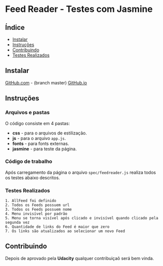 # Feed Reader -  Testes com Jasmine

## Índice
* [Instalar](#instalar)
* [Instruções](#instruções)
* [Contribuindo](#contribuindo)
* [Testes Realizados](#testes)
  
## Instalar

[GitHub.com](https://github.com/eneasmarques/udacity-test-jasmine) - (branch master)
[GitHub.io](https://eneasmarques.github.io/udacity-test-jasmine)

## Instruções

### Arquivos e pastas

O código consiste em 4 pastas:
* **css** - para o arquivos de estilização.
* **js** - para o arquivo `app.js`.
* **fonts** - para fonts externas.
* **jasmine** - para teste da página.

### Código de trabalho

Após carregamento da página o arquivo `spec/feedreader.js` realiza todos os testes abaixo descritos.

### Testes Realizados

    1. AllFeed foi definido
    2. Todos os Feeds possuem url
    3. Todos os Feeds possuem nome
    4. Menu invisível por padrão
    5. Menu se torna visível após clicado e invisível quando clicado pela segunda vez
    6. Quantidade de links do Feed é maior que zero
    7. Os links são atualizados ao selecionar um novo Feed

## Contribuindo

Depois de aprovado pela **Udacity** qualquer contribuiçaõ será bem vinda.